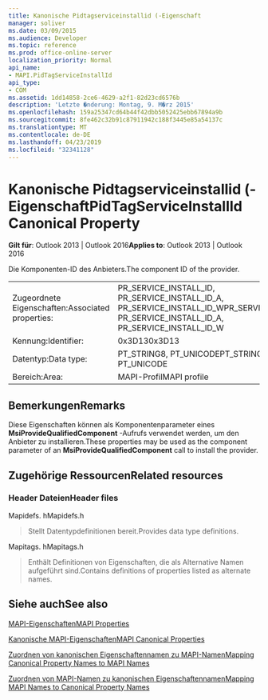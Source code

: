 ```yaml
---
title: Kanonische Pidtagserviceinstallid (-Eigenschaft
manager: soliver
ms.date: 03/09/2015
ms.audience: Developer
ms.topic: reference
ms.prod: office-online-server
localization_priority: Normal
api_name:
- MAPI.PidTagServiceInstallId
api_type:
- COM
ms.assetid: 1dd14858-2ce6-4629-a2f1-82d23cd6576b
description: 'Letzte �nderung: Montag, 9. M�rz 2015'
ms.openlocfilehash: 159a25347cd64b44f42dbb5052425ebb67894a9b
ms.sourcegitcommit: 8fe462c32b91c87911942c188f3445e85a54137c
ms.translationtype: MT
ms.contentlocale: de-DE
ms.lasthandoff: 04/23/2019
ms.locfileid: "32341128"
---
```

# <a name="pidtagserviceinstallid-canonical-property"></a><span data-ttu-id="fb4c0-103">Kanonische Pidtagserviceinstallid (-Eigenschaft</span><span class="sxs-lookup"><span data-stu-id="fb4c0-103">PidTagServiceInstallId Canonical Property</span></span>

  
  
<span data-ttu-id="fb4c0-104">**Gilt für**: Outlook 2013 | Outlook 2016</span><span class="sxs-lookup"><span data-stu-id="fb4c0-104">**Applies to**: Outlook 2013 | Outlook 2016</span></span> 
  
<span data-ttu-id="fb4c0-105">Die Komponenten-ID des Anbieters.</span><span class="sxs-lookup"><span data-stu-id="fb4c0-105">The component ID of the provider.</span></span>
  
|||
|:-----|:-----|
|<span data-ttu-id="fb4c0-106">Zugeordnete Eigenschaften:</span><span class="sxs-lookup"><span data-stu-id="fb4c0-106">Associated properties:</span></span>  <br/> |<span data-ttu-id="fb4c0-107">PR_SERVICE_INSTALL_ID, PR_SERVICE_INSTALL_ID_A, PR_SERVICE_INSTALL_ID_W</span><span class="sxs-lookup"><span data-stu-id="fb4c0-107">PR_SERVICE_INSTALL_ID, PR_SERVICE_INSTALL_ID_A, PR_SERVICE_INSTALL_ID_W</span></span>  <br/> |
|<span data-ttu-id="fb4c0-108">Kennung:</span><span class="sxs-lookup"><span data-stu-id="fb4c0-108">Identifier:</span></span>  <br/> |<span data-ttu-id="fb4c0-109">0x3D13</span><span class="sxs-lookup"><span data-stu-id="fb4c0-109">0x3D13</span></span>  <br/> |
|<span data-ttu-id="fb4c0-110">Datentyp:</span><span class="sxs-lookup"><span data-stu-id="fb4c0-110">Data type:</span></span>  <br/> |<span data-ttu-id="fb4c0-111">PT_STRING8, PT_UNICODE</span><span class="sxs-lookup"><span data-stu-id="fb4c0-111">PT_STRING8, PT_UNICODE</span></span>  <br/> |
|<span data-ttu-id="fb4c0-112">Bereich:</span><span class="sxs-lookup"><span data-stu-id="fb4c0-112">Area:</span></span>  <br/> |<span data-ttu-id="fb4c0-113">MAPI-Profil</span><span class="sxs-lookup"><span data-stu-id="fb4c0-113">MAPI profile</span></span>  <br/> |
   
## <a name="remarks"></a><span data-ttu-id="fb4c0-114">Bemerkungen</span><span class="sxs-lookup"><span data-stu-id="fb4c0-114">Remarks</span></span>

<span data-ttu-id="fb4c0-115">Diese Eigenschaften können als Komponentenparameter eines **MsiProvideQualifiedComponent** -Aufrufs verwendet werden, um den Anbieter zu installieren.</span><span class="sxs-lookup"><span data-stu-id="fb4c0-115">These properties may be used as the component parameter of an **MsiProvideQualifiedComponent** call to install the provider.</span></span> 
  
## <a name="related-resources"></a><span data-ttu-id="fb4c0-116">Zugehörige Ressourcen</span><span class="sxs-lookup"><span data-stu-id="fb4c0-116">Related resources</span></span>

### <a name="header-files"></a><span data-ttu-id="fb4c0-117">Header Dateien</span><span class="sxs-lookup"><span data-stu-id="fb4c0-117">Header files</span></span>

<span data-ttu-id="fb4c0-118">Mapidefs. h</span><span class="sxs-lookup"><span data-stu-id="fb4c0-118">Mapidefs.h</span></span>
  
> <span data-ttu-id="fb4c0-119">Stellt Datentypdefinitionen bereit.</span><span class="sxs-lookup"><span data-stu-id="fb4c0-119">Provides data type definitions.</span></span>
    
<span data-ttu-id="fb4c0-120">Mapitags. h</span><span class="sxs-lookup"><span data-stu-id="fb4c0-120">Mapitags.h</span></span>
  
> <span data-ttu-id="fb4c0-121">Enthält Definitionen von Eigenschaften, die als Alternative Namen aufgeführt sind.</span><span class="sxs-lookup"><span data-stu-id="fb4c0-121">Contains definitions of properties listed as alternate names.</span></span>
    
## <a name="see-also"></a><span data-ttu-id="fb4c0-122">Siehe auch</span><span class="sxs-lookup"><span data-stu-id="fb4c0-122">See also</span></span>



[<span data-ttu-id="fb4c0-123">MAPI-Eigenschaften</span><span class="sxs-lookup"><span data-stu-id="fb4c0-123">MAPI Properties</span></span>](mapi-properties.md)
  
[<span data-ttu-id="fb4c0-124">Kanonische MAPI-Eigenschaften</span><span class="sxs-lookup"><span data-stu-id="fb4c0-124">MAPI Canonical Properties</span></span>](mapi-canonical-properties.md)
  
[<span data-ttu-id="fb4c0-125">Zuordnen von kanonischen Eigenschaftennamen zu MAPI-Namen</span><span class="sxs-lookup"><span data-stu-id="fb4c0-125">Mapping Canonical Property Names to MAPI Names</span></span>](mapping-canonical-property-names-to-mapi-names.md)
  
[<span data-ttu-id="fb4c0-126">Zuordnen von MAPI-Namen zu kanonischen Eigenschaftennamen</span><span class="sxs-lookup"><span data-stu-id="fb4c0-126">Mapping MAPI Names to Canonical Property Names</span></span>](mapping-mapi-names-to-canonical-property-names.md)

